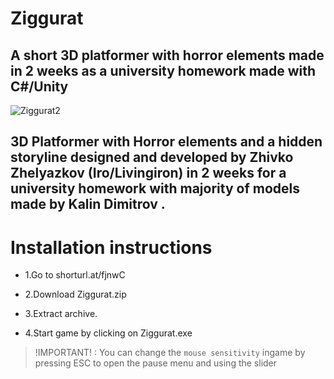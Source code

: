 # Ziggurat

## A short 3D platformer with horror elements made in 2 weeks as a university homework made with C#/Unity

![Ziggurat2](https://user-images.githubusercontent.com/29221743/140613749-b34425d4-1933-4d5b-b882-7d6e095b5ca7.png)

## 3D Platformer with Horror elements and a hidden storyline designed and developed by Zhivko Zhelyazkov (Iro/Livingiron) in 2 weeks for a university homework with majority of models made by Kalin Dimitrov .


# Installation instructions

- 1.Go to shorturl.at/fjnwC 

- 2.Download Ziggurat.zip

- 3.Extract archive.

- 4.Start game by clicking on Ziggurat.exe

> !IMPORTANT! : You can change the `mouse sensitivity` ingame by pressing ESC to open the pause menu and using the slider
